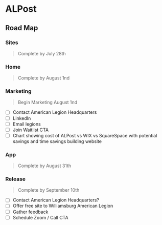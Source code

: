 # ALPost

## Road Map

### Sites

> Complete by July 28th

### Home

> Complete by August 1nd

### Marketing

> Begin Marketing August 1nd

- [ ] Contact American Legion Headquarters
- [ ] LinkedIn
- [ ] Email legions
- [ ] Join Waitlist CTA
- [ ] Chart showing cost of ALPost vs WIX vs SquareSpace with potential savings and time savings building website

### App

> Complete by August 31th

### Release

> Complete by September 10th

- [ ] Contact American Legion Headquarters?
- [ ] Offer free site to Williamsburg American Legion
- [ ] Gather feedback
- [ ] Schedule Zoom / Call CTA
